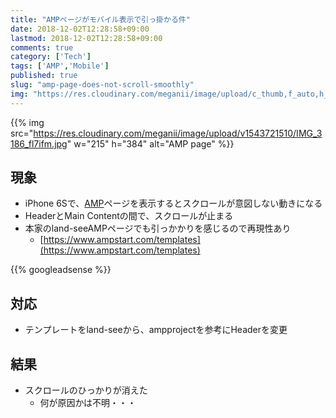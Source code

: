 ```yaml
---
title: "AMPページがモバイル表示で引っ掛かる件"
date: 2018-12-02T12:28:58+09:00
lastmod: 2018-12-02T12:28:58+09:00
comments: true
category: ['Tech']
tags: ['AMP','Mobile']
published: true
slug: "amp-page-does-not-scroll-smoothly"
img: "https://res.cloudinary.com/meganii/image/upload/c_thumb,f_auto,h_300,q_auto,w_300/v1543721510/IMG_3186_fl7ifm.jpg"
---
```


{{% img src="https://res.cloudinary.com/meganii/image/upload/v1543721510/IMG_3186_fl7ifm.jpg" w="215" h="384" alt="AMP page" %}}

## 現象

- iPhone 6Sで、[AMP](https://scrapbox.io/meganii/AMP)ページを表示するとスクロールが意図しない動きになる
- HeaderとMain Contentの間で、スクロールが止まる
- 本家のland-seeAMPページでも引っかかりを感じるので再現性あり
    - [https://www.ampstart.com/templates](https://www.ampstart.com/templates)

<!--more-->
{{% googleadsense %}}

## 対応

- テンプレートをland-seeから、ampprojectを参考にHeaderを変更

## 結果

- スクロールのひっかりが消えた
    - 何が原因かは不明・・・

